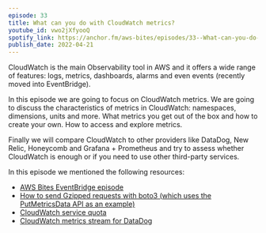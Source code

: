 ```yaml
---
episode: 33
title: What can you do with CloudWatch metrics?
youtube_id: vwo2jXfyooQ
spotify_link: https://anchor.fm/aws-bites/episodes/33--What-can-you-do-with-CloudWatch-metrics-e1hentr
publish_date: 2022-04-21
---
```



CloudWatch is the main Observability tool in AWS and it offers a wide range of features: logs, metrics, dashboards, alarms and even events (recently moved into EventBridge).

In this episode we are going to focus on CloudWatch metrics. We are going to discuss the characteristics of metrics in CloudWatch: namespaces, dimensions, units and more. What metrics you get out of the box and how to create your own. How to access and explore metrics.

Finally we will compare CloudWatch to other providers like DataDog, New Relic, Honeycomb and Grafana + Prometheus and try to assess whether CloudWatch is enough or if you need to use other third-party services.
 
In this episode we mentioned the following resources:

  - [AWS Bites EventBridge episode](https://www.youtube.com/watch?v=UjIE5qp-v8w&list=PLAWXFhe0N1vLHkGO1ZIWW_SZpturHBiE_&index=5) 
  - [How to send Gzipped requests with boto3 (which uses the PutMetricsData API as an example)](https://loige.co/how-to-send-gzipped-requests-with-boto3)
  - [CloudWatch service quota](https://docs.aws.amazon.com/AmazonCloudWatch/latest/monitoring/cloudwatch_limits.html)
  - [CloudWatch metrics stream for DataDog](https://www.datadoghq.com/blog/amazon-cloudwatch-metric-streams-datadog/)
   